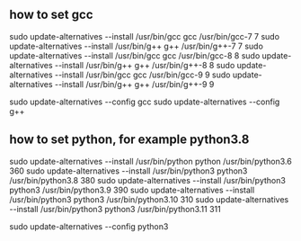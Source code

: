 
## how to set gcc

sudo update-alternatives --install /usr/bin/gcc gcc /usr/bin/gcc-7 7
sudo update-alternatives --install /usr/bin/g++ g++ /usr/bin/g++-7 7
sudo update-alternatives --install /usr/bin/gcc gcc /usr/bin/gcc-8 8
sudo update-alternatives --install /usr/bin/g++ g++ /usr/bin/g++-8 8
sudo update-alternatives --install /usr/bin/gcc gcc /usr/bin/gcc-9 9
sudo update-alternatives --install /usr/bin/g++ g++ /usr/bin/g++-9 9

sudo update-alternatives --config gcc
sudo update-alternatives --config g++

## how to set python, for example python3.8
sudo update-alternatives --install /usr/bin/python python /usr/bin/python3.6 360
sudo update-alternatives --install /usr/bin/python3 python3 /usr/bin/python3.8 380
sudo update-alternatives --install /usr/bin/python3 python3 /usr/bin/python3.9 390
sudo update-alternatives --install /usr/bin/python3 python3 /usr/bin/python3.10 310
sudo update-alternatives --install /usr/bin/python3 python3 /usr/bin/python3.11 311

sudo update-alternatives --config python3

